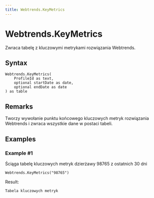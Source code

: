 ```yaml
---
title: Webtrends.KeyMetrics
---
```


# Webtrends.KeyMetrics


Zwraca tabelę z kluczowymi metrykami rozwiązania Webtrends.


## Syntax

```powerquery
Webtrends.KeyMetrics(
    ProfileId as text,
    optional startDate as date,
    optional endDate as date
) as table
```


## Remarks

Tworzy wywołanie punktu końcowego kluczowych metryk rozwiązania Webtrends i zwraca wszystkie dane w postaci tabeli.


## Examples

### Example #1 
Ściąga tabelę kluczowych metryk dzierżawy 98765 z ostatnich 30 dni
```powerquery
Webtrends.KeyMetrics("98765")
```

Result: 
```powerquery
Tabela kluczowych metryk
```



